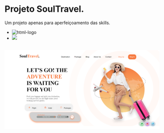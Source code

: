 <h1 text='align'>Projeto SoulTravel.</h1>

<p>Um projeto apenas para aperfeiçoamento das skills.

<ul>
<li><img src="https://img.shields.io/badge/HTML5-E34F26?style=for-the-badge&logo=html5&logoColor=white" alt="html-logo"></li>
<li><img src="https://img.shields.io/badge/CSS3-1572B6?style=for-the-badge&logo=css3&logoColor=white alt="css-logo"></li>
<br>
</ul>

<img src="https://github.com/TulioFarias/Projeto-SoulTravel/blob/master/img/SoulTravel.png?raw=true" alt="projeto-soultravel">
